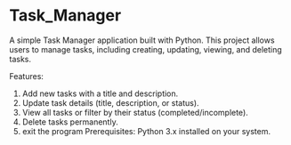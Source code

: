 # Task_Manager
A simple Task Manager application built with Python. This project allows users to manage tasks, including creating, updating, viewing, and deleting tasks.

Features:
1. Add new tasks with a title and description.
2. Update task details (title, description, or status).
3. View all tasks or filter by their status (completed/incomplete).
4. Delete tasks permanently.
5. exit the program 
Prerequisites:
Python 3.x installed on your system.
